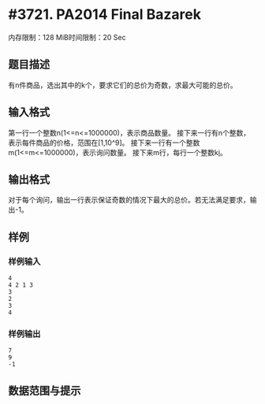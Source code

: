 # #3721. PA2014 Final Bazarek

内存限制：128 MiB时间限制：20 Sec

## 题目描述

有n件商品，选出其中的k个，要求它们的总价为奇数，求最大可能的总价。

## 输入格式

第一行一个整数n(1<=n<=1000000)，表示商品数量。
接下来一行有n个整数，表示每件商品的价格，范围在[1,10^9]。
接下来一行有一个整数m(1<=m<=1000000)，表示询问数量。
接下来m行，每行一个整数k[i](1<=k[i]<=n)。

## 输出格式

对于每个询问，输出一行表示保证奇数的情况下最大的总价。若无法满足要求，输出-1。

## 样例

### 样例输入

    
    4
    4 2 1 3
    3
    2
    3
    4
    

### 样例输出

    
    7
    9
    -1
    
    

## 数据范围与提示
